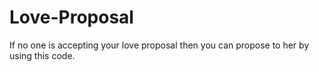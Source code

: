 # Love-Proposal
If no one is accepting your love proposal then you can propose to her by using this code.
